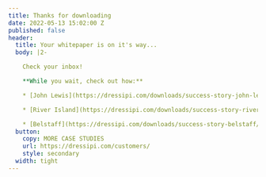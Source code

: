 ```yaml
---
title: Thanks for downloading
date: 2022-05-13 15:02:00 Z
published: false
header:
  title: Your whitepaper is on it's way...
  body: |2-

    Check your inbox!

    **While you wait, check out how:**

    * [John Lewis](https://dressipi.com/downloads/success-story-john-lewis/) increased revenue with outfit recommendations

    * [River Island](https://dressipi.com/downloads/success-story-river-island/) increased revenue by 6% in 12 months

    * [Belstaff](https://dressipi.com/downloads/success-story-belstaff/) increased email revenue by 69% with personalized recommendations
  button:
    copy: MORE CASE STUDIES
    url: https://dressipi.com/customers/
    style: secondary
  width: tight
---
```


